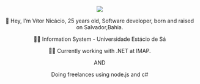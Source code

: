  <p align="center">
  <img src="https://avatars.githubusercontent.com/u/36245538?v=4"></img>
  </p>

<p align="center">
  👋 Hey, I’m Vítor Nicácio, 25 years old, Software developer, born and raised on Salvador,Bahia.
  
</p>
<p align="center">
  👨‍🎓 Information System - Universidade Estácio de Sá
</p>
<p align="center">
  👨‍💻 Currently working with .NET at IMAP.
</p>
<p align="center">
 AND
</p>
<p align="center">
  Doing freelances using node.js and c# 
</p>

